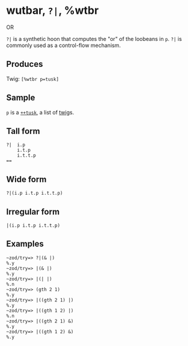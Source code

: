 wutbar, `?|`, %wtbr
============================

OR

`?|` is a synthetic hoon that computes the "or" of the loobeans in `p`.
`?|` is commonly used as a control-flow mechanism.

Produces
--------

Twig: `[%wtbr p=tusk]`

Sample
------

`p` is a [`++tusk`](), a list of [twig]()s.

Tall form
---------

    ?|  i.p
        i.t.p
        i.t.t.p
    ==

Wide form
---------

    ?|(i.p i.t.p i.t.t.p)

Irregular form
--------------

    |(i.p i.t.p i.t.t.p)

Examples
--------

    ~zod/try=> ?|(& |)
    %.y
    ~zod/try=> |(& |)
    %.y
    ~zod/try=> |(| |)
    %.n
    ~zod/try=> (gth 2 1)
    %.y
    ~zod/try=> |((gth 2 1) |)
    %.y
    ~zod/try=> |((gth 1 2) |)
    %.n
    ~zod/try=> |((gth 2 1) &)
    %.y
    ~zod/try=> |((gth 1 2) &)
    %.y

